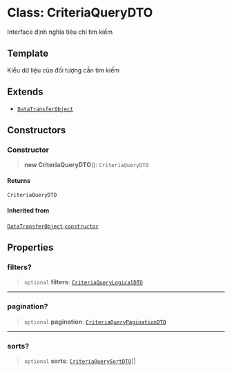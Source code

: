 # Class: CriteriaQueryDTO

Interface định nghĩa tiêu chí tìm kiếm

## Template

Kiểu dữ liệu của đối tượng cần tìm kiếm

## Extends

- [`DataTransferObject`](/libraries/common-application/Class.DataTransferObject.md)

## Constructors

<a id="constructor"></a>

### Constructor

> **new CriteriaQueryDTO**(): `CriteriaQueryDTO`

#### Returns

`CriteriaQueryDTO`

#### Inherited from

[`DataTransferObject`](/libraries/common-application/Class.DataTransferObject.md).[`constructor`](/libraries/common-application/Class.DataTransferObject.md#constructor)

## Properties

<a id="filters"></a>

### filters?

> `optional` **filters**: [`CriteriaQueryLogicalDTO`](/libraries/common-application/Class.CriteriaQueryLogicalDTO.md)

---

<a id="pagination"></a>

### pagination?

> `optional` **pagination**: [`CriteriaQueryPaginationDTO`](/libraries/common-application/Class.CriteriaQueryPaginationDTO.md)

---

<a id="sorts"></a>

### sorts?

> `optional` **sorts**: [`CriteriaQuerySortDTO`](/libraries/common-application/Class.CriteriaQuerySortDTO.md)[]
